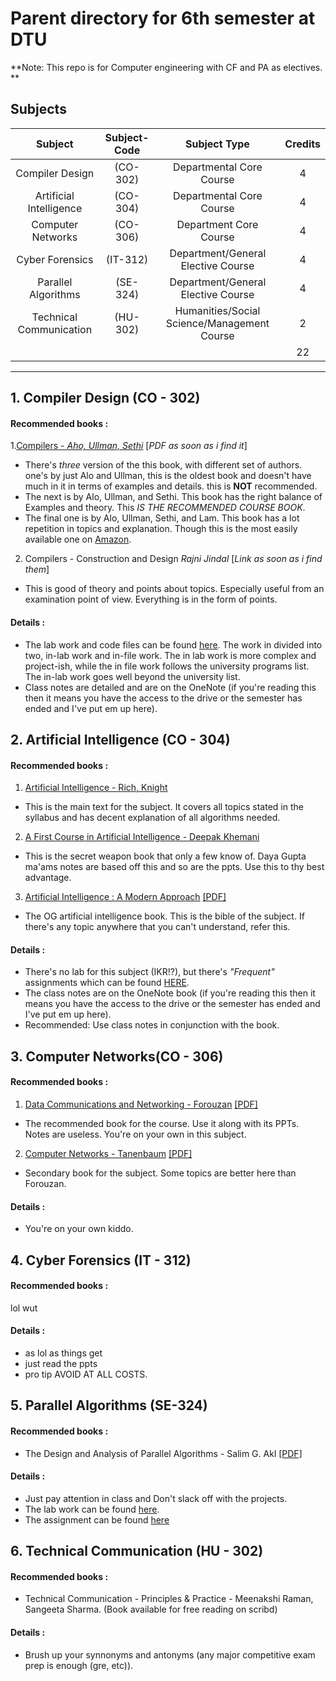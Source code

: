 # Parent directory for 6th semester at DTU
**Note: This repo is for Computer engineering with CF and PA as electives. **  
## Subjects  

|         Subject         | Subject-Code |               Subject Type               | Credits |
| :---------------------: | :----------: | :--------------------------------------: | :-----: |
|     Compiler Design     |   (CO-302)   |         Departmental Core Course         |    4    |
| Artificial Intelligence |   (CO-304)   |         Departmental Core Course         |    4    |
|    Computer Networks    |   (CO-306)   |          Department Core Course          |    4    |
|     Cyber Forensics     |   (IT-312)   |    Department/General Elective Course    |    4    |
|   Parallel Algorithms   |   (SE-324)   |    Department/General Elective Course    |    4    |
| Technical Communication |   (HU-302)   | Humanities/Social Science/Management Course |    2    |
|                         |              |                                          |   22    |

-----


## 1. Compiler Design (CO - 302)  
#### Recommended books :  
1.[Compilers - *Aho, Ullman, Sethi*](https://goo.gl/nWnn7F)  [*PDF as soon as i find it*]

* There's *three*  version of the this book, with different set of authors. one's by just Alo and Ullman, this is the oldest book and doesn't have much in it in terms of examples and details. this is **NOT** recommended.  
* The next is by Alo, Ullman, and Sethi. This book has the right balance of Examples and theory. This *IS THE RECOMMENDED COURSE BOOK*.
* The final one is by Alo, Ullman, Sethi, and Lam. This book has a lot repetition in topics and explanation. Though this is the most easily available one on [Amazon](https://goo.gl/nWnn7F).

2. Compilers - Construction and Design *Rajni Jindal* [*Link as soon as i find them*]
* This is good of theory and points about topics. Especially useful from an examination point of view. Everything is in the form of points.

#### Details :  
* The lab work and code files can be found [here](/CO302_Compiler_Design/CD_Lab/). The work in divided into two, in-lab work and in-file work. The in lab work is more complex and project-ish, while the in file work follows the university programs list. The in-lab work goes well beyond the university list.
* Class notes are detailed and are on the OneNote (if you're reading this then it means you have the access to the drive or the semester has ended and I've put em up here).
## 2. Artificial Intelligence (CO - 304)
#### Recommended books :  
1. [Artificial Intelligence - Rich, Knight](https://goo.gl/17bhgx)
* This is the main text for the subject. It covers all topics stated in the syllabus and has decent explanation of all algorithms needed. 
2. [A First Course in Artificial Intelligence - Deepak Khemani](https://goo.gl/xrLrsU)
* This is the secret weapon book that only a few know of. Daya Gupta ma'ams notes are based off this and so are the ppts. Use this to thy best advantage.
3. [Artificial Intelligence : A Modern Approach](https://goo.gl/HnzFsv) [[PDF]](https://goo.gl/4DWPg8)
* The OG artificial intelligence book. This is the bible of the subject. If there's any topic anywhere that you can't understand, refer this.

#### Details :  
* There's no lab for this subject (IKR!?), but there's *"Frequent"* assignments which can be found [HERE](/CO304_Artificial_Intelligence/).
* The class notes are on the OneNote book (if you're reading this then it means you have the access to the drive or the semester has ended and I've put em up here).
* Recommended: Use class notes in conjunction with the book.

## 3. Computer Networks(CO - 306)  
#### Recommended books :
1. [Data Communications and Networking - Forouzan](https://goo.gl/8iBbw9) [[PDF]](https://goo.gl/2q1kz1)
* The recommended book for the course. Use it along with its PPTs. Notes are useless. You're on your own in this subject.

2. [Computer Networks - Tanenbaum](https://goo.gl/jMN38f) [[PDF]](https://goo.gl/XdwyNU)
* Secondary book for the subject. Some topics are better here than Forouzan.

#### Details :  

* You're on your own kiddo.

## 4. Cyber Forensics (IT - 312)  
#### Recommended books :  

lol wut

#### Details :

- as lol as things get
- just read the ppts
- pro tip AVOID AT ALL COSTS.

## 5. Parallel Algorithms (SE-324)  
#### Recommended books :

* The Design and Analysis of Parallel Algorithms - Salim G. Akl [[PDF]](https://goo.gl/GiL5Eo)

#### Details :
* Just pay attention in class and Don't slack off with the projects.
* The lab work can be found [here](/SE324_Parallel_Algorithms/PA_LAB).
* The assignment can be found [here](https://github.com/IsCoelacanth/PA_Assignment)

## 6. Technical Communication (HU - 302)  
#### Recommended books :
- Technical Communication - Principles & Practice - Meenakshi Raman, Sangeeta Sharma. (Book available for free reading on scribd)

#### Details :
- Brush up your synnonyms and antonyms (any major competitive exam prep is enough (gre, etc)).
